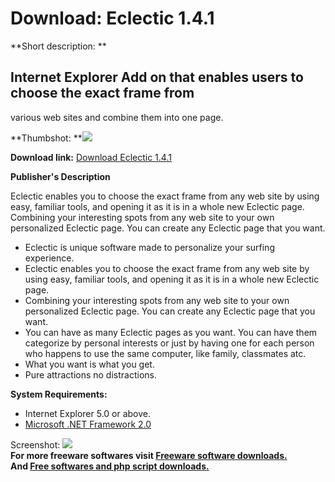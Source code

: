 # Download: Eclectic 1.4.1

**Short description: **

## Internet Explorer Add on that enables users to choose the exact frame from
various web sites and combine them into one page.

  
**Thumbshot: **![](http://www.freewarefiles.com/screenshot/eclectic_md.jpg)   
  
**Download link:** [Download Eclectic 1.4.1](http://freesoftwares.boysofts.com/Eclectic_program_45376.html)  
  

**Publisher's Description**  
  

Eclectic enables you to choose the exact frame from any web site by using
easy, familiar tools, and opening it as it is in a whole new Eclectic page.
Combining your interesting spots from any web site to your own personalized
Eclectic page. You can create any Eclectic page that you want.

  * Eclectic is unique software made to personalize your surfing experience. 
  * Eclectic enables you to choose the exact frame from any web site by using easy, familiar tools, and opening it as it is in a whole new Eclectic page. 
  * Combining your interesting spots from any web site to your own personalized Eclectic page. You can create any Eclectic page that you want. 
  * You can have as many Eclectic pages as you want. You can have them categorize by personal interests or just by having one for each person who happens to use the same computer, like family, classmates atc. 
  * What you want is what you get. 
  * Pure attractions no distractions. 

**System Requirements:**

  * Internet Explorer 5.0 or above. 
  * [Microsoft .NET Framework 2.0](http://www.freewarefiles.com/Microsoft-NET-Framework-x-Final_program_16026.html)

  
  
Screenshot: ![](http://www.freewarefiles.com/screenshot/eclectic.jpg)  
**For more freeware softwares visit [Freeware software downloads.](http://freesoftwares.boysofts.com/)**   
**And [Free softwares and php script downloads.](http://www.boysofts.com/)**

